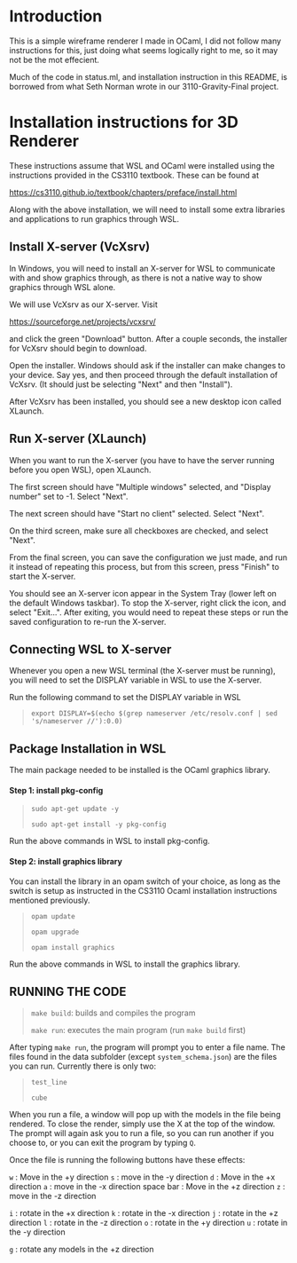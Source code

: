 # Introduction

This is a simple wireframe renderer I made in OCaml, I did not follow 
many instructions for this, just doing what seems logically right to 
me, so it may not be the mot effecient.

Much of the code in status.ml, and installation instruction in this 
README, is borrowed from what Seth Norman wrote in our 
3110-Gravity-Final project. 



# Installation instructions for 3D Renderer 

These instructions assume that WSL and OCaml were installed using the 
instructions provided in the CS3110 textbook. These can be found at

https://cs3110.github.io/textbook/chapters/preface/install.html

Along with the above installation, we will need to install some extra libraries
and applications to run graphics through WSL. 



## Install X-server (VcXsrv)

In Windows, you will need to install an X-server for WSL to communicate with
and show graphics through, as there is not a native way to show graphics through
WSL alone.

We will use VcXsrv as our X-server. Visit 

https://sourceforge.net/projects/vcxsrv/ 

and click the green "Download" button. After a couple seconds, the installer 
for VcXsrv should begin to download. 

Open the installer. Windows should ask if the installer can make changes to your
device. Say yes, and then proceed through the default installation of VcXsrv.
(It should just be selecting "Next" and then "Install").

After VcXsrv has been installed, you should see a new desktop icon called
XLaunch. 



## Run X-server (XLaunch)

When you want to run the X-server (you have to have the server running before
you open WSL), open XLaunch.

The first screen should have "Multiple windows" selected, and "Display number"
set to -1. Select "Next".

The next screen should have "Start no client" selected. Select "Next".

On the third screen, make sure all checkboxes are checked, and select "Next".

From the final screen, you can save the configuration we just made, and run it
instead of repeating this process, but from this screen, press "Finish" to start
the X-server.

You should see an X-server icon appear in the System Tray (lower left on the
default Windows taskbar). To stop the X-server, right click the icon, and select
"Exit...". After exiting, you would need to repeat these steps or run the saved
configuration to re-run the X-server.



## Connecting WSL to X-server

Whenever you open a new WSL terminal (the X-server must be running), you will
need to set the DISPLAY variable in WSL to use the X-server.

Run the following command to set the DISPLAY variable in WSL

>`export DISPLAY=$(echo $(grep nameserver /etc/resolv.conf | sed 's/nameserver //'):0.0)`



## Package Installation in WSL

The main package needed to be installed is the OCaml graphics library.

#### Step 1: install pkg-config

>`sudo apt-get update -y`
>
>`sudo apt-get install -y pkg-config`

Run the above commands in WSL to install pkg-config.

#### Step 2: install graphics library

You can install the library in an opam switch of your choice, as long as the
switch is setup as instructed in the CS3110 Ocaml installation instructions 
mentioned previously.

>`opam update`
>
>`opam upgrade`
>
>`opam install graphics`

Run the above commands in WSL to install the graphics library.



## RUNNING THE CODE

>`make build`: builds and compiles the program
>
>`make run`: executes the main program (run `make build` first)

After typing `make run`, the program will prompt you to enter a file name. 
The files found in the data subfolder (except `system_schema.json`) are the
files you can run. Currently there is only two:

>`test_line`
>
>`cube`

When you run a file, a window will pop up with the models in the file being rendered.
To close the render, simply use the X at the top of the window. The prompt will
again ask you to run a file, so you can run another if you choose to, or you
can exit the program by typing `Q`.

Once the file is running the following buttons have these effects:

`w` : Move in the +y direction
`s` : move in the -y direction
`d` : Move in the +x direction
`a` : move in the -x direction
space bar : Move in the +z direction
`z` : move in the -z direction

`i` : rotate in the +x direction
`k` : rotate in the -x direction
`j` : rotate in the +z direction
`l` : rotate in the -z direction
`o` : rotate in the +y direction
`u` : rotate in the -y direction

`g` : rotate any models in the +z direction